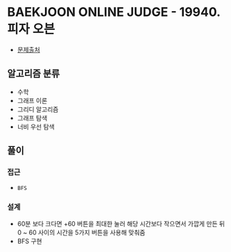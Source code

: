 # BAEKJOON ONLINE JUDGE - 19940. 피자 오븐

- [문제출처](https://www.acmicpc.net/problem/19940 '19940. 피자 오븐')

## 알고리즘 분류

- 수학
- 그래프 이론
- 그리디 알고리즘
- 그래프 탐색
- 너비 우선 탐색

## 풀이

### 접근

- `BFS`

### 설계

- 60분 보다 크다면 +60 버튼을 최대한 눌러 해당 시간보다 작으면서 가깝게 만든 뒤 0 ~ 60 사이의 시간을 5가지 버튼을 사용해 맞춰줌
- BFS 구현
